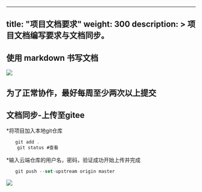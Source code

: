 
---
title: "项目文档要求"
weight: 300
description: >
  项目文档编写要求与文档同步。
---
## 使用 markdown 书写文档
![](../attachment/doc-07.png)
## 为了正常协作，最好每周至少两次以上提交
## 文档同步-上传至gitee
*将项目加入本地git仓库
```javascript
　　git add . 
	git status #查看
```
*输入云端仓库的用户名，密码，验证成功开始上传并完成
```javascript
　　git push --set-upstream origin master 
```
![](../attachment/doc-09.png)